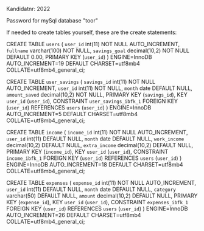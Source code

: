 Kandidatnr: 2022

Password for mySql database "toor"

If needed to create tables yourself, these are the create statements:

CREATE TABLE `users` (
`user_id` int(11) NOT NULL AUTO_INCREMENT,
`fullname` varchar(100) NOT NULL,
`savings_goal` decimal(10,2) NOT NULL DEFAULT 0.00,
PRIMARY KEY (`user_id`)
) ENGINE=InnoDB AUTO_INCREMENT=19 DEFAULT CHARSET=utf8mb4 COLLATE=utf8mb4_general_ci;

CREATE TABLE `user_savings` (
`savings_id` int(11) NOT NULL AUTO_INCREMENT,
`user_id` int(11) NOT NULL,
`month` date DEFAULT NULL,
`amount_saved` decimal(10,2) NOT NULL,
PRIMARY KEY (`savings_id`),
KEY `user_id` (`user_id`),
CONSTRAINT `user_savings_ibfk_1` FOREIGN KEY (`user_id`) REFERENCES `users` (`user_id`)
) ENGINE=InnoDB AUTO_INCREMENT=5 DEFAULT CHARSET=utf8mb4 COLLATE=utf8mb4_general_ci;


CREATE TABLE `income` (
`income_id` int(11) NOT NULL AUTO_INCREMENT,
`user_id` int(11) DEFAULT NULL,
`month` date DEFAULT NULL,
`work_income` decimal(10,2) DEFAULT NULL,
`extra_income` decimal(10,2) DEFAULT NULL,
PRIMARY KEY (`income_id`),
KEY `user_id` (`user_id`),
CONSTRAINT `income_ibfk_1` FOREIGN KEY (`user_id`) REFERENCES `users` (`user_id`)
) ENGINE=InnoDB AUTO_INCREMENT=18 DEFAULT CHARSET=utf8mb4 COLLATE=utf8mb4_general_ci;

CREATE TABLE `expenses` (
`expense_id` int(11) NOT NULL AUTO_INCREMENT,
`user_id` int(11) DEFAULT NULL,
`month` date DEFAULT NULL,
`category` varchar(50) DEFAULT NULL,
`amount` decimal(10,2) DEFAULT NULL,
PRIMARY KEY (`expense_id`),
KEY `user_id` (`user_id`),
CONSTRAINT `expenses_ibfk_1` FOREIGN KEY (`user_id`) REFERENCES `users` (`user_id`)
) ENGINE=InnoDB AUTO_INCREMENT=26 DEFAULT CHARSET=utf8mb4 COLLATE=utf8mb4_general_ci;

